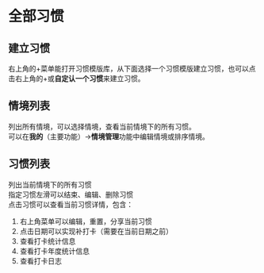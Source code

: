 # 全部习惯

## 建立习惯
右上角的+菜单能打开习惯模版库，从下面选择一个习惯模版建立习惯，也可以点击右上角的+或**自定认一个习惯**来建立习惯。

## 情境列表
列出所有情境，可以选择情境，查看当前情境下的所有习惯。  
可以在**我的**（主要功能）->**情境管理**功能中编辑情境或排序情境。

## 习惯列表
列出当前情境下的所有习惯  
指定习惯左滑可以结束、编辑、删除习惯  
点击习惯可以查看当前习惯详情，包含：
1. 右上角菜单可以编辑，重置，分享当前习惯
2. 点击日期可以实现补打卡（需要在当前日期之前）
3. 查看打卡统计信息
4. 查看打卡年度统计信息
5. 查看打卡日志
